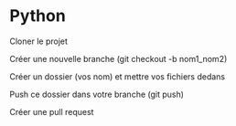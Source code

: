 # Python

Cloner le projet

Créer une nouvelle branche (git checkout -b nom1_nom2)

Créer un dossier (vos nom) et mettre vos fichiers dedans

Push ce dossier dans votre branche (git push)

Créer une pull request

